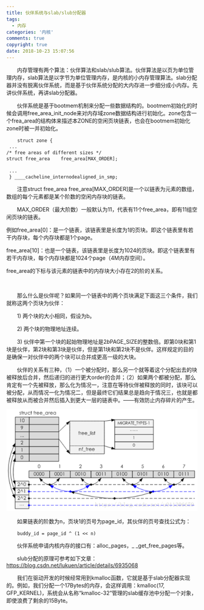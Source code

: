 ```yaml
---
title: 伙伴系统与slab/slub分配器
tags:
  - 内存
categories: '内核'
comments: true
copyright: true
date: 2018-10-23 15:07:56
---
```


&emsp;&emsp;内存管理有两个算法：伙伴算法和slab/slub算法。伙伴算法是以页为单位管理内存，slab算法是以字节为单位管理内存，是内核的小内存管理算法。slab分配器并没有脱离伙伴系统，而是基于伙伴系统分配的大内存进一步细分成小内存。先讲伙伴系统，再讲slab分配器。

&emsp;&emsp;伙伴系统是基于bootmem机制来分配一些数据结构的。bootmem初始化的时候会调用free_area_init_node来对内存域zone数据结构进行初始化。zone包含一个frea_area的结构体来描述本ZONE的空闲页块链表，也会在bootmem初始化zone时被一并初始化。

		struct zone {
     ...
    /* free areas of different sizes */
    struct free_area    free_area[MAX_ORDER];

     ...
     } ____cacheline_internodealigned_in_smp;


&emsp;&emsp;注意struct free_area free_area[MAX_ORDER]是一个以链表为元素的数组，数组的每个元素都是某个阶数的空闲内存块的链表。

&emsp;&emsp;MAX_ORDER（最大阶数）一般默认为11，代表有11个free_area，即有11组空闲页块的链表。

例如free_area[0]：是一个链表，该链表里是长度为1的页块。即这个链表里有若干内存块，每个内存块都是1个page。

free_area[10]：也是一个链表，该链表里是长度为1024的页块。即这个链表里有若干内存块，每个内存块都是1024个page（4M内存空间）。

free_area的下标与该元素的链表中的内存块大小存在2的阶的关系。

<br>

&emsp;&emsp;那么什么是伙伴呢？如果同一个链表中的两个页块满足下面这三个条件，我们就称这两个页块为伙伴：

&emsp;&emsp;1)  两个块的大小相同，假设为b。

&emsp;&emsp;2)  两个块的物理地址连续。

&emsp;&emsp;3) 伙伴中第一个块的起始物理地址是2*b*PAGE_SIZE的整数倍。即第0块和第1块是伙伴，第2块和第3块是伙伴，但是第1块和第2块不是伙伴。这样规定的目的是确保一对伙伴中的两个块可以合并成更高一级的大块。

&emsp;&emsp;伙伴的关系有三种，（1）一个被分配时，那么另一个就等着这个分配出去的块被释放后合并，然后递归的进行更大order的合并；（2）如果两个都被分配，那么肯定有一个先被释放，那么化为情况一，注意在等待伙伴被释放的同时，该块可以被分配，从而情况一化为情况二，但是最终它们结果总是趋向于情况三，也就是都被释放从而被合并然后插入到更大一层的链表中。——有效防止内存碎片的产生。

![csdn博客上图片地址](./伙伴系统与slab-slub分配器/伙伴系统与slab.png)

&emsp;&emsp;如果链表的阶数为n，页块1的页号为page_id，其伙伴的页号查找公式为：

		buddy_id = page_id ^ (1 << n)

&emsp;&emsp;伙伴系统申请内核内存的接口有：alloc_pages，_ _get_free_pages等。

&emsp;&emsp;slub分配的原理可参考如下文章：https://blog.csdn.net/lukuen/article/details/6935068

&emsp;&emsp;我们在驱动开发的时候经常用到kmalloc函数，它就是基于slab分配器实现的。例如，我们分配一个17Bytes的内存，会这样调用：kmalloc(17, GFP_KERNEL)，系统会从名称“kmalloc-32”管理的slab缓存池中分配一个对象，即使浪费了剩余的15Byte。
